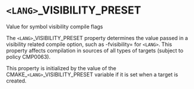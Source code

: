   

# ```<LANG>```_VISIBILITY_PRESET  
Value for symbol visibility compile flags  

The ```<LANG>```_VISIBILITY_PRESET property determines the value passed in a
visibility related compile option, such as -fvisibility= for ```<LANG>```.
This property affects compilation in sources of all types of targets
(subject to policy CMP0063).  

This property is initialized by the value of the
CMAKE_```<LANG>```_VISIBILITY_PRESET variable if it is set when a
target is created.  

